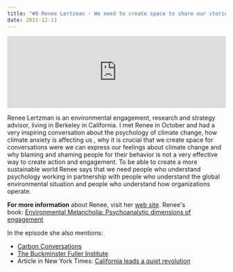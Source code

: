 ```yaml
---
title: "#8 Renee Lertzman - We need to create space to share our stories"
date: 2015-12-11
---
```


<iframe src="https://w.soundcloud.com/player/?url=https%3A//api.soundcloud.com/tracks/237066725&amp;color=001665&amp;amp;auto_play=false&amp;amp;hide_related=false&amp;show_comments=true&amp;show_user=true&amp;show_reposts=false" width="100%" height="166" frameborder="no" scrolling="no"></iframe>

Renee Lertzman is an environmental engagement, research and strategy advisor, living in Berkeley in California. I met Renee in October and had a very inspiring conversation about the psychology of climate change, how climate anxiety is affecting us , why it is crucial that we create space for conversations were we can express our feelings about climate change and why blaming and shaming people for their behavior is not a very effective way to create action and engagement. To be able to create a more sustainable world Renee says that we need people who understand psychology working in partnership with people who understand the global environmental situation and people who understand how organizations operate.

**For more information** about Renee, visit her [web site](http://reneelertzman.com/). Renee's book: [Environmental Melancholia: Psychoanalytic dimensions of engagement](http://www.amazon.com/dp/B00ZITTVF8/ref=cm_sw_r_tw_dp_7aVHvb15SXZFD)

In the episode she also mentions:

- [Carbon Conversations](http://www.carbonconversations.org)
- [The Buckminster Fuller Institute](https://bfi.org/challenge)
- Article in New York Times: [California leads a quiet revolution](http://www.nytimes.com/2015/10/06/business/energy-environment/california-leads-a-quiet-revolution.html)
